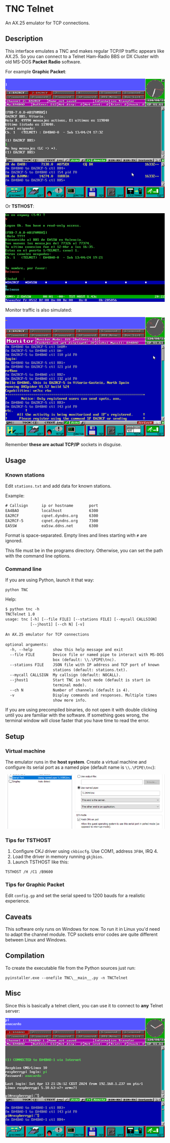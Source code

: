 # TNC Telnet

An AX.25 emulator for TCP connections.

## Description

This interface emulates a TNC and makes regular TCP/IP traffic appears like AX.25. So you can connect to a Telnet Ham-Radio BBS or DX Cluster with old MS-DOS **Packet Radio** software.

For example **Graphic Packet**:

![](img/gp_ea2rcf.png)


Or **TSTHOST**:

![](img/tsthost_ea5sw.png)


Monitor traffic is also simulated:

![](img/gp_monitor.png)

Remember **these are actual TCP/IP** sockets in disguise.


## Usage

### Known stations

Edit `stations.txt` and add data for known stations.

Example:

```
# Callsign      ip or hostname       port
EA4BAO          localhost            6300
EA2RCF          cqnet.dyndns.org     6300
EA2RCF-5        cqnet.dyndns.org     7300
EA5SW           ea5sw.ddns.net       6300
```

Format is space-separated. Empty lines and lines starting with `#` are ignored.

This file must be in the programs directory. Otherwise, you can set the path with the command line options.


### Command line

If you are using Python, launch it that way:

```
python TNC
```

Help:

```console
$ python tnc -h
TNCTelnet 1.0
usage: tnc [-h] [--file FILE] [--stations FILE] [--mycall CALLSIGN]
           [--jhost1] [--ch N] [-v]

An AX.25 emulator for TCP connections

optional arguments:
  -h, --help         show this help message and exit
  --file FILE        Device file or named pipe to interact with MS-DOS
                     box (default: \\.\PIPE\tnc).
  --stations FILE    JSON file with IP address and TCP port of known
                     stations (default: stations.txt).
  --mycall CALLSIGN  My callsign (default: NOCALL).
  --jhost1           Start TNC in host mode (default is start in
                     terminal mode).
  --ch N             Number of channels (default is 4).
  -v                 Display commands and responses. Multiple times
                     show more info.
```

If you are using precompiled binaries, do not open it with double clicking until you are familiar with the software. If something goes wrong, the terminal window will close faster that you have time
to read the error.


## Setup

### Virtual machine

The emulator runs in the **host system**. Create a virtual machine and configure its serial port as a named pipe (default name is `\\.\PIPE\tnc`):

![](img/serial.png)


### Tips for TSTHOST

1. Configure CKJ driver using `ckbiocfg`. Use COM1, address `3F8H`, IRQ 4.
1. Load the driver in memory running `gkjbios`.
1. Launch TSTHOST like this:

  ```
  TSTHOST /H /C1 /B9600
  ```

### Tips for Graphic Packet

Edit `config.gp` and set the serial speed to 1200 bauds for a realistic experience.

## Caveats

This software only runs on Windows for now. To run it in Linux you'd need to adapt the channel module. TCP sockets error codes are quite different between Linux and Windows.

## Compilation

To create the executable file from the Python sources just run:

```
pyinstaller.exe --onefile TNC\__main__.py -n TNCTelnet
```


## Misc

Since this is basically a telnet client, you can use it to connect to **any** Telnet server:

![](img/gp_telnet.png)


